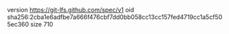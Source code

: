version https://git-lfs.github.com/spec/v1
oid sha256:2cba1e6adfbe7a666f476cbf7dd0bb058cc13cc157fed4719cc1a5cf505ec360
size 710
